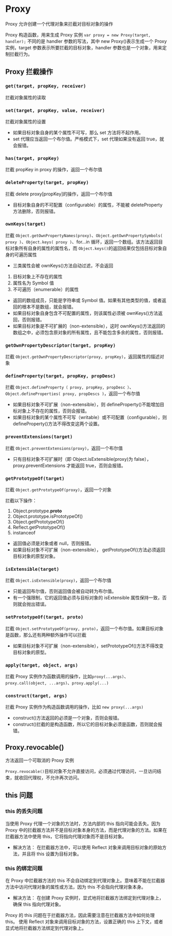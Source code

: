 # Proxy

Proxy 允许创建一个代理对象来拦截对目标对象的操作

Proxy 构造函数，用来生成 Proxy 实例 `var proxy = new Proxy(target, handler);`
不同的是 handler 参数的写法，其中 new Proxy()表示生成一个 Proxy 实例，target 参数表示所要拦截的目标对象，handler 参数也是一个对象，用来定制拦截行为。

## Proxy 拦截操作

### `get(target, propKey, receiver)`

拦截对象属性的读取

### `set(target, propKey, value, receiver)`

拦截对象属性的设置

-   如果目标对象自身的某个属性不可写，那么 set 方法将不起作用。
-   set 代理应当返回一个布尔值。严格模式下，set 代理如果没有返回 true，就会报错。

### `has(target, propKey)`

拦截 propKey in proxy 的操作，返回一个布尔值

### `deleteProperty(target, propKey)`

拦截 delete proxy[propKey]的操作，返回一个布尔值

-   目标对象自身的不可配置（configurable）的属性，不能被 deleteProperty 方法删除，否则报错。

### `ownKeys(target)`

拦截 `Object.getOwnPropertyNames(proxy)`、`Object.getOwnPropertySymbols( proxy )`、`Object.keys( proxy )`、for...in 循环，返回一个数组。该方法返回目标对象所有自身的属性的属性名，而 `Object.keys()`的返回结果仅包括目标对象自身的可遍历属性

-   三类属性会被 ownKeys()方法自动过滤，不会返回

1. 目标对象上不存在的属性
2. 属性名为 Symbol 值
3. 不可遍历（enumerable）的属性

-   返回的数组成员，只能是字符串或 Symbol 值。如果有其他类型的值，或者返回的根本不是数组，就会报错。
-   如果目标对象自身包含不可配置的属性，则该属性必须被 ownKeys()方法返回，否则报错。
-   如果目标对象是不可扩展的（non-extensible），这时 ownKeys()方法返回的数组之中，必须包含原对象的所有属性，且不能包含多余的属性，否则报错。

### `getOwnPropertyDescriptor(target, propKey)`

拦截 `Object.getOwnPropertyDescriptor(proxy, propKey)`，返回属性的描述对象

### `defineProperty(target, propKey, propDesc)`

拦截 `Object.defineProperty（ proxy, propKey, propDesc ）`、`Object.defineProperties( proxy, propDescs )`，返回一个布尔值

-   如果目标对象不可扩展（non-extensible），则 defineProperty()不能增加目标对象上不存在的属性，否则会报错。
-   如果目标对象的某个属性不可写（writable）或不可配置（configurable），则 defineProperty()方法不得改变这两个设置。

### `preventExtensions(target)`

拦截 `Object.preventExtensions(proxy)`，返回一个布尔值

-   只有目标对象不可扩展时（即 Object.isExtensible(proxy)为 false），proxy.preventExtensions 才能返回 true，否则会报错。

### `getPrototypeOf(target)`

拦截 `Object.getPrototypeOf(proxy)`，返回一个对象

拦截以下操作：

1. Object.prototype.**proto**
2. Object.prototype.isPrototypeOf()
3. Object.getPrototypeOf()
4. Reflect.getPrototypeOf()
5. instanceof

-   返回值必须是对象或者 null，否则报错。
-   如果目标对象不可扩展（non-extensible）， getPrototypeOf()方法必须返回目标对象的原型对象。

### `isExtensible(target)`

拦截 `Object.isExtensible(proxy)`，返回一个布尔值

-   只能返回布尔值，否则返回值会被自动转为布尔值。
-   有一个强限制，它的返回值必须与目标对象的 isExtensible 属性保持一致，否则就会抛出错误。

### `setPrototypeOf(target, proto)`

拦截 `Object.setPrototypeOf(proxy, proto)`，返回一个布尔值。如果目标对象是函数，那么还有两种额外操作可以拦截

-   如果目标对象不可扩展（non-extensible），setPrototypeOf()方法不得改变目标对象的原型。

### `apply(target, object, args)`

拦截 Proxy 实例作为函数调用的操作，比如`proxy(...args)`、`proxy.call(object, ...args)`、`proxy.apply(...)`

### `construct(target, args)`

拦截 Proxy 实例作为构造函数调用的操作，比如 `new proxy(...args)`

-   construct()方法返回的必须是一个对象，否则会报错。
-   construct()拦截的是构造函数，所以它的目标对象必须是函数，否则就会报错。

## Proxy.revocable()

方法返回一个可取消的 Proxy 实例

`Proxy.revocable()`目标对象不允许直接访问，必须通过代理访问，一旦访问结束，就收回代理权，不允许再次访问。

## this 问题

### this 的丢失问题

当使用 Proxy 代理一个对象的方法时，方法内部的 this 指向可能会丢失。因为 Proxy 中的拦截器方法并不是目标对象本身的方法，而是代理对象的方法。如果在拦截器方法中使用 this，它将指向代理对象而不是目标对象。

-   解决方法：
    在拦截器方法中，可以使用 Reflect 对象来调用目标对象的原始方法，并且将 this 设置为目标对象。

### this 的绑定问题

在 Proxy 中拦截器方法的 this 不会自动绑定到代理对象上。意味着不能在拦截器方法中访问代理对象的属性或方法，因为 this 不会指向代理对象本身。

-   解决方法：
    在创建 Proxy 实例时，显式地将拦截器方法绑定到代理对象上，确保 this 指向代理对象。

Proxy 的 this 问题在于拦截器方法，因此需要注意在拦截器方法中如何处理 this。
使用 Reflect 对象来调用目标对象的方法，设置正确的 this 上下文，或者显式地将拦截器方法绑定到代理对象上。
